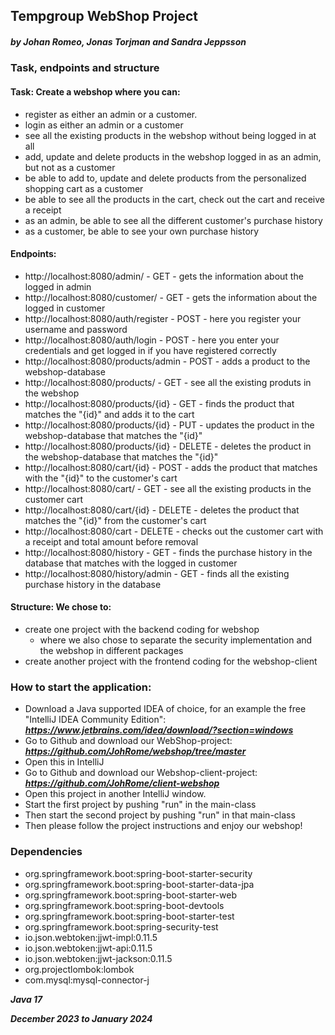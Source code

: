 ## Tempgroup WebShop Project
##### by Johan Romeo, Jonas Torjman and Sandra Jeppsson

### Task, endpoints and structure
#### Task: Create a webshop where you can:
- register as either an admin or a customer.
- login as either an admin or a customer
- see all the existing products in the webshop without being logged in at all
- add, update and delete products in the webshop logged in as an admin, but not as a customer
- be able to add to, update and delete products from the personalized shopping cart as a customer
- be able to see all the products in the cart, check out the cart and receive a receipt
- as an admin, be able to see all the different customer's purchase history
- as a customer, be able to see your own purchase history

#### Endpoints:
- http://localhost:8080/admin/ - GET - gets the information about the logged in admin
- http://localhost:8080/customer/ - GET - gets the information about the logged in customer
- http://localhost:8080/auth/register - POST - here you register your username and password
- http://localhost:8080/auth/login - POST - here you enter your credentials and get logged in if you have registered correctly
- http://localhost:8080/products/admin - POST - adds a product to the webshop-database
- http://localhost:8080/products/ - GET - see all the existing produts in the webshop
- http://localhost:8080/products/{id} - GET - finds the product that matches the "{id}" and adds it to the cart
- http://localhost:8080/products/{id} - PUT - updates the product in the webshop-database that matches the "{id}"
- http://localhost:8080/products/{id} - DELETE - deletes the product in the webshop-database that matches the "{id}"
- http://localhost:8080/cart/{id} - POST - adds the product that matches with the "{id}" to the customer's cart
- http://localhost:8080/cart/ - GET - see all the existing products in the customer cart
- http://localhost:8080/cart/{id} - DELETE - deletes the product that matches the "{id}" from the customer's cart
- http://localhost:8080/cart - DELETE - checks out the customer cart with a receipt and total amount before removal
- http://localhost:8080/history - GET - finds the purchase history in the database that matches with the logged in customer
- http://localhost:8080/history/admin - GET - finds all the existing purchase history in the database

#### Structure: We chose to:
- create one project with the backend coding for webshop
    - where we also chose to separate the security implementation and the webshop in different packages
- create another project with the frontend coding for the webshop-client


### How to start the application:
- Download a Java supported IDEA of choice, for an example the free "IntelliJ IDEA Community Edition":
  ***https://www.jetbrains.com/idea/download/?section=windows***
- Go to Github and download our WebShop-project:
  ***https://github.com/JohRome/webshop/tree/master***
- Open this in IntelliJ
- Go to Github and download our Webshop-client-project:
  ***https://github.com/JohRome/client-webshop***
- Open this project in another IntelliJ window.
- Start the first project by pushing "run" in the main-class
- Then start the second project by pushing "run" in that main-class
- Then please follow the project instructions and enjoy our webshop!

### Dependencies
- org.springframework.boot:spring-boot-starter-security
- org.springframework.boot:spring-boot-starter-data-jpa
- org.springframework.boot:spring-boot-starter-web
- org.springframework.boot:spring-boot-devtools
- org.springframework.boot:spring-boot-starter-test
- org.springframework.boot:spring-security-test
- io.json.webtoken:jjwt-impl:0.11.5
- io.json.webtoken:jjwt-api:0.11.5
- io.json.webtoken:jjwt-jackson:0.11.5
- org.projectlombok:lombok
- com.mysql:mysql-connector-j

***Java 17***

***December 2023 to January 2024***
